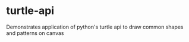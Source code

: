 # turtle-api
Demonstrates application of python's turtle api to draw common shapes and patterns on canvas 
